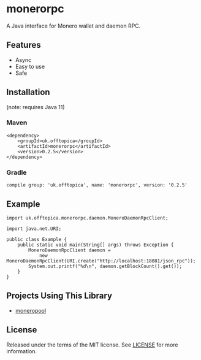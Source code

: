# monerorpc

A Java interface for Monero wallet and daemon RPC.

## Features

* Async
* Easy to use
* Safe

## Installation

(note: requires Java 11)

### Maven

	<dependency>
		<groupId>uk.offtopica</groupId>
		<artifactId>monerorpc</artifactId>
		<version>0.2.5</version>
	</dependency>

### Gradle

	compile group: 'uk.offtopica', name: 'monerorpc', version: '0.2.5'

## Example

	import uk.offtopica.monerorpc.daemon.MoneroDaemonRpcClient;

	import java.net.URI;

	public class Example {
		public static void main(String[] args) throws Exception {
			MoneroDaemonRpcClient daemon =
				new MoneroDaemonRpcClient(URI.create("http://localhost:18081/json_rpc"));
			System.out.printf("%d\n", daemon.getBlockCount().get());
		}
	}

## Projects Using This Library

* [moneropool](https://www.offtopica.uk/projects/moneropool)

## License

Released under the terms of the MIT license.
See [LICENSE](LICENSE) for more information.
